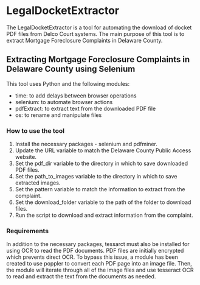 # LegalDocketExtractor 
The LegalDocketExtractor is a tool for automating the download of docket PDF files from Delco Court systems. The main purpose of this tool is to extract Mortgage Foreclosure Complaints in Delaware County.

## Extracting Mortgage Foreclosure Complaints in Delaware County using Selenium 
This tool uses Python and the following modules: 
- time: to add delays between browser operations 
- selenium: to automate browser actions 
- pdfExtract: to extract text from the downloaded PDF file
- os: to rename and manipulate files 

### How to use the tool 
1. Install the necessary packages - selenium and pdfminer.
2. Update the URL variable to match the Delaware County Public Access website. 
3. Set the pdf_dir variable to the directory in which to save downloaded PDF files. 
4. Set the path_to_images variable to the directory in which to save extracted images. 
5. Set the pattern variable to match the information to extract from the complaint. 
6. Set the download_folder variable to the path of the folder to download files. 
7. Run the script to download and extract information from the complaint.

### Requirements
In addition to the necessary packages, tessarct must also be installed for using OCR to read the PDF documents. PDF files are initially encrypted which prevents direct OCR. To bypass this issue, a module has been created to use poppler to convert each PDF page into an image file. Then, the module will iterate through all of the image files and use tesseract OCR to read and extract the text from the documents as needed.

